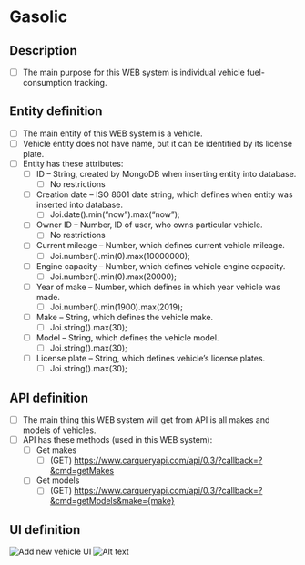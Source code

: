 # Gasolic
## Description
- [ ] The main purpose for this WEB system is individual vehicle fuel-consumption tracking.

## Entity definition
- [ ] The main entity of this WEB system is a vehicle.
- [ ] Vehicle entity does not have name, but it can be identified by its license plate.
- [ ] Entity has these attributes:
    - [ ] ID – String, created by MongoDB when inserting entity into database.
        - [ ] No restrictions
    - [ ] Creation date – ISO 8601 date string, which defines when entity was inserted into database.
        - [ ] Joi.date().min(“now”).max(“now”);
    - [ ] Owner ID – Number, ID of user, who owns particular vehicle.
        - [ ] No restrictions
    - [ ] Current mileage – Number, which defines current vehicle mileage.
        - [ ] Joi.number().min(0).max(10000000);
    - [ ] Engine capacity – Number, which defines vehicle engine capacity.
        - [ ] Joi.number().min(0).max(20000);
    - [ ] Year of make – Number, which defines in which year vehicle was made.
        - [ ] Joi.number().min(1900).max(2019);
    - [ ] Make – String, which defines the vehicle make.
        - [ ] Joi.string().max(30);
    - [ ] Model – String, which defines the vehicle model.
        - [ ] Joi.string().max(30);
    - [ ] License plate – String, which defines vehicle’s license plates.
        - [ ] Joi.string().max(30);

## API definition
- [ ] The main thing this WEB system will get from API is all makes and models of vehicles.
- [ ] API has these methods (used in this WEB system):
    - [ ] Get makes
        - [ ] (GET) https://www.carqueryapi.com/api/0.3/?callback=?&cmd=getMakes
    - [ ] Get models
        - [ ] (GET) https://www.carqueryapi.com/api/0.3/?callback=?&cmd=getModels&make={make}
## UI definition
![Add new vehicle UI](https://flic.kr/p/2fmn29B)
![Alt text](https://flic.kr/p/2fmn29B "Add new vehicle UI")

